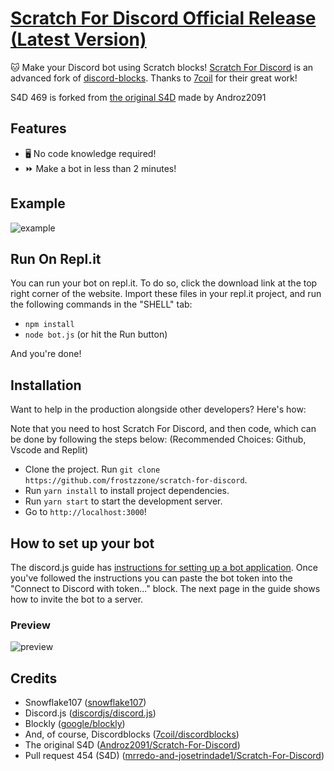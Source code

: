 # [Scratch For Discord Official Release (Latest Version)](https://scratch-for-discord.com)

🐱 Make your Discord bot using Scratch blocks! [Scratch For Discord](https://scratch-for-discord.com) is an advanced fork of [discord-blocks](https://discordblocks.leondrolio.com/). Thanks to [7coil](https://github.com/7coil) for their great work!

S4D 469 is forked from [the original S4D](https://scratch-for-discord.netlify.app) made by Androz2091
## Features

* 🖥️ No code knowledge required!  
* ⏩ Make a bot in less than 2 minutes!  

## Example 

![example](./examples/example2.png)

## Run On Repl.it

You can run your bot on repl.it. To do so, click the download link at the top right corner of the website. Import these files in your repl.it project, and run the following commands in the "SHELL" tab:
- `npm install`
- `node bot.js` (or hit the Run button)

And you're done!

## Installation

Want to help in the production alongside other developers? Here's how:

Note that you need to host Scratch For Discord, and then code, which can be done by following the steps below: (Recommended Choices: Github, Vscode and Replit) 

* Clone the project. Run `git clone https://github.com/frostzzone/scratch-for-discord`.
* Run `yarn install` to install project dependencies.
* Run `yarn start` to start the development server.
* Go to `http://localhost:3000`!

## How to set up your bot

The discord.js guide has [instructions for setting up a bot application](https://discordjs.guide/preparations/setting-up-a-bot-application.html#creating-your-bot). Once you've followed the instructions you can paste the bot token into the "Connect to Discord with token..." block. The next page in the guide shows how to invite the bot to a server.

### Preview
![preview](./examples/preview.png)

## Credits

* Snowflake107 ([snowflake107](https://github.com/Snowflake107))
* Discord.js ([discordjs/discord.js](https://github.com/discordjs/discord.js))
* Blockly ([google/blockly](https://github.com/google/blockly))
* And, of course, Discordblocks ([7coil/discordblocks](https://github.com/7coil/discord-blocks))
* The original S4D ([Androz2091/Scratch-For-Discord](https://github.com/Androz2091/scratch-for-discord/))
* Pull request 454 (S4D) ([mrredo-and-josetrindade1/Scratch-For-Discord](https://github.com/mrredo-and-josetrindade1/scratch-for-discord))
